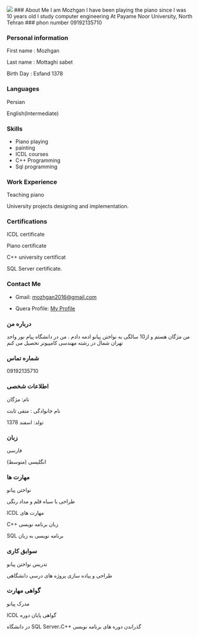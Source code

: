 <img src="https://avatars3.githubusercontent.com/u/69304198?s=460&u=bd75031a633bd6c924db91794044dc37b00f4eab&v=4" />
### About Me
I am Mozhgan I have been playing the piano since I was 10 years old I study computer engineering At Payame Noor University, North Tehran
### phon number
09192135710

### Personal information
First name : Mozhgan

Last name : Mottaghi sabet

Birth Day : Esfand 1378

### Languages
Persian

English(Intermediate)

### Skills
 + Piano playing
 + painting
 + ICDL courses
 + C++ Programming
 + Sql programming

### Work Experience
Teaching piano

University projects designing and implementation.

### Certifications
ICDL certificate

Piano certificate

C++ university certificat

SQL Server certificate.

### Contact Me
- Gmail: mozhgan2016@gmail.com

- Quera Profile: <a href="https://quera.ir/profile/mozhgan2016">My Profile</a>


### درباره من
من مژگان هستم و از10 سالگی به نواختن پیانو ادمه دادم .
من در دانشگاه پیام نور واحد تهران شمال در رشته مهندسی کامپیوتر تحصیل می کنم

### شماره تماس 
09192135710

### اطلاعات شخصی
نام: مژگان

نام خانوادگی : متقی ثابت

تولد: اسفند 1378

### زبان
فارسی

(انگلیسی  (متوسط

### مهارت ها

نواختن پیانو

طراحی با سیاه قلم و مداد رنگی

 ICDL مهارت های 

C++ زبان برنامه نویسی

SQL برنامه نویسی به زبان

### سوابق کاری
تدریس نواختن پیانو

طراحی و پیاده سازی پروژه های درسی دانشگاهی

### گواهی مهارت 
مدرک پیانو

ICDL گواهی پایان دوره

 در دانشگاه SQL Server،C++ گذراندن دوره های برنامه نویسی 
